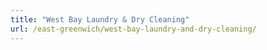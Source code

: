 ```yaml
---
title: "West Bay Laundry & Dry Cleaning"
url: /east-greenwich/west-bay-laundry-and-dry-cleaning/
---
```

